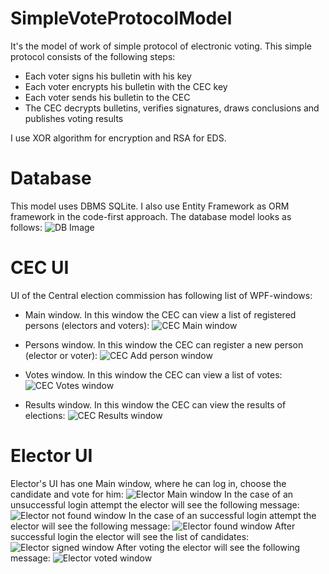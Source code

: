 # SimpleVoteProtocolModel

It's the model of work of simple protocol of electronic voting.
This simple protocol consists of the following steps:

 - Each voter signs his bulletin with his key
 - Each voter encrypts his bulletin with the CEC key
 - Each voter sends his bulletin to the CEC
 - The CEC decrypts bulletins, verifies signatures, draws conclusions and publishes voting results
 
I use XOR algorithm for encryption and RSA for EDS.

# Database

This model uses DBMS SQLite. I also use Entity Framework as ORM framework in the code-first approach. The database model looks as follows:
![DB Image](https://github.com/ValeriiShmidt/SimpleVoteProtocolModelWPF/blob/master/Utils/Images/Diagram.png)

# CEC UI
UI of the Central election commission has following list of WPF-windows:

 - Main window. In this window the CEC can view a list of registered persons (electors and voters):
 ![CEC Main window](https://github.com/ValeriiShmidt/SimpleVoteProtocolModelWPF/blob/master/Utils/Images/CEC%20main%20window.png)

- Persons window. In this window the CEC can register a new person (elector or voter):
![CEC Add person window](https://github.com/ValeriiShmidt/SimpleVoteProtocolModelWPF/blob/master/Utils/Images/CEC%20add%20person%20window.png)
- Votes window. In this window the CEC can view a list of votes:
![CEC Votes window](https://github.com/ValeriiShmidt/SimpleVoteProtocolModelWPF/blob/master/Utils/Images/CEC%20votes%20window.png)
- Results window. In this window the CEC can view the results of elections:
![CEC Results window](https://github.com/ValeriiShmidt/SimpleVoteProtocolModelWPF/blob/master/Utils/Images/CEC%20results%20window.png)
# Elector UI
Elector's UI has one Main window, where he can log in, choose the candidate and vote for him:
![Elector Main window](https://github.com/ValeriiShmidt/SimpleVoteProtocolModelWPF/blob/master/Utils/Images/Elector%20main%20window.png)
In the case of an unsuccessful login attempt the elector will see the following message:
![Elector not found window](https://github.com/ValeriiShmidt/SimpleVoteProtocolModelWPF/blob/master/Utils/Images/Elector%20not%20found%20window.png)
In the case of an successful login attempt the elector will see the following message:
![Elector found window](https://github.com/ValeriiShmidt/SimpleVoteProtocolModelWPF/blob/master/Utils/Images/Elector%20found%20window.png)
After successful login the elector will see the list of candidates:
![Elector signed window](https://github.com/ValeriiShmidt/SimpleVoteProtocolModelWPF/blob/master/Utils/Images/Elector%20signed%20window.png)
After voting the elector will see the following message:
![Elector voted window](https://github.com/ValeriiShmidt/SimpleVoteProtocolModelWPF/blob/master/Utils/Images/Elector%20voted%20window.png)
